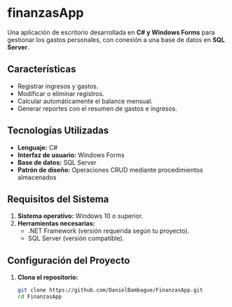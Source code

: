 # finanzasApp
Una aplicación de escritorio desarrollada en **C# y Windows Forms** para gestionar los gastos personales, con conexión a una base de datos en **SQL Server**.

## **Características**
- Registrar ingresos y gastos.
- Modificar o eliminar registros.
- Calcular automáticamente el balance mensual.
- Generar reportes con el resumen de gastos e ingresos.

## **Tecnologías Utilizadas**
- **Lenguaje:** C#
- **Interfaz de usuario:** Windows Forms
- **Base de datos:** SQL Server
- **Patrón de diseño:** Operaciones CRUD mediante procedimientos almacenados

## **Requisitos del Sistema**
1. **Sistema operativo:** Windows 10 o superior.
2. **Herramientas necesarias:**
   - .NET Framework (versión requerida según tu proyecto).
   - SQL Server (versión compatible).

## **Configuración del Proyecto**
1. **Clona el repositorio:**
   ```bash
   git clone https://github.com/DanielBambague/FinanzasApp.git
   cd FinanzasApp
